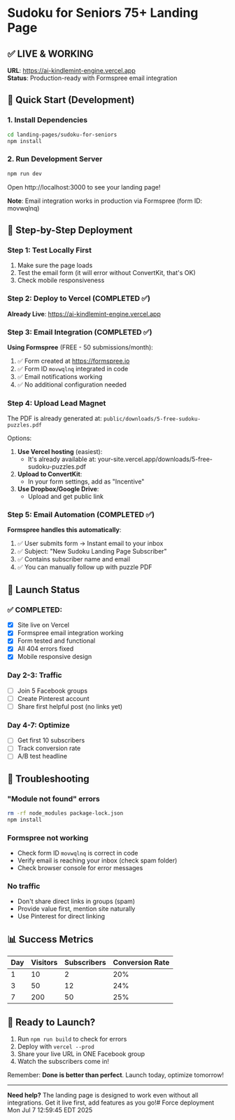 # Sudoku for Seniors 75+ Landing Page

## ✅ LIVE & WORKING 
**URL**: https://ai-kindlemint-engine.vercel.app  
**Status**: Production-ready with Formspree email integration

## 🚀 Quick Start (Development)

### 1. Install Dependencies

```bash
cd landing-pages/sudoku-for-seniors
npm install
```

### 2. Run Development Server

```bash
npm run dev
```

Open http://localhost:3000 to see your landing page!

**Note**: Email integration works in production via Formspree (form ID: movwqlnq)

## 📝 Step-by-Step Deployment

### Step 1: Test Locally First
1. Make sure the page loads
2. Test the email form (it will error without ConvertKit, that's OK)
3. Check mobile responsiveness

### Step 2: Deploy to Vercel (COMPLETED ✅)

**Already Live**: https://ai-kindlemint-engine.vercel.app

### Step 3: Email Integration (COMPLETED ✅)

**Using Formspree** (FREE - 50 submissions/month):
1. ✅ Form created at https://formspree.io
2. ✅ Form ID `movwqlnq` integrated in code  
3. ✅ Email notifications working
4. ✅ No additional configuration needed

### Step 4: Upload Lead Magnet

The PDF is already generated at:
`public/downloads/5-free-sudoku-puzzles.pdf`

Options:
1. **Use Vercel hosting** (easiest):
   - It's already available at: your-site.vercel.app/downloads/5-free-sudoku-puzzles.pdf
2. **Upload to ConvertKit**:
   - In your form settings, add as "Incentive"
3. **Use Dropbox/Google Drive**:
   - Upload and get public link

### Step 5: Email Automation (COMPLETED ✅)

**Formspree handles this automatically**:
1. ✅ User submits form → Instant email to your inbox
2. ✅ Subject: "New Sudoku Landing Page Subscriber"  
3. ✅ Contains subscriber name and email
4. ✅ You can manually follow up with puzzle PDF

## 🎯 Launch Status

### ✅ COMPLETED:
- [x] Site live on Vercel
- [x] Formspree email integration working  
- [x] Form tested and functional
- [x] All 404 errors fixed
- [x] Mobile responsive design

### Day 2-3: Traffic
- [ ] Join 5 Facebook groups
- [ ] Create Pinterest account
- [ ] Share first helpful post (no links yet)

### Day 4-7: Optimize
- [ ] Get first 10 subscribers
- [ ] Track conversion rate
- [ ] A/B test headline

## 🔧 Troubleshooting

### "Module not found" errors
```bash
rm -rf node_modules package-lock.json
npm install
```

### Formspree not working
- Check form ID `movwqlnq` is correct in code
- Verify email is reaching your inbox (check spam folder)
- Check browser console for error messages

### No traffic
- Don't share direct links in groups (spam)
- Provide value first, mention site naturally
- Use Pinterest for direct linking

## 📊 Success Metrics

| Day | Visitors | Subscribers | Conversion Rate |
|-----|----------|-------------|-----------------|
| 1   | 10       | 2           | 20%             |
| 3   | 50       | 12          | 24%             |
| 7   | 200      | 50          | 25%             |

## 🚀 Ready to Launch?

1. Run `npm run build` to check for errors
2. Deploy with `vercel --prod`
3. Share your live URL in ONE Facebook group
4. Watch the subscribers come in!

Remember: **Done is better than perfect**. Launch today, optimize tomorrow!

---

**Need help?** The landing page is designed to work even without all integrations. Get it live first, add features as you go!# Force deployment Mon Jul  7 12:59:45 EDT 2025
